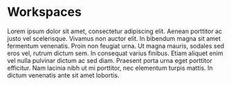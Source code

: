 # Workspaces

Lorem ipsum dolor sit amet, consectetur adipiscing elit. Aenean porttitor ac justo vel scelerisque. Vivamus non auctor elit. In bibendum magna sit amet fermentum venenatis. Proin non feugiat urna. Ut magna mauris, sodales sed eros vel, rutrum dictum sem. In consequat varius finibus. Etiam aliquet enim vel nulla pulvinar dictum ac sed diam. Praesent porta urna eget porttitor efficitur. Nam lacinia nibh ut mi porttitor, nec elementum turpis mattis. In dictum venenatis ante sit amet lobortis.
<!--stackedit_data:
eyJoaXN0b3J5IjpbMTMxOTkwMTM5NF19
-->